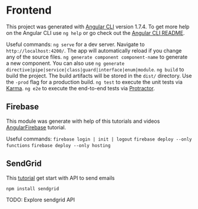 # Frontend
This project was generated with [Angular CLI](https://github.com/angular/angular-cli) version 1.7.4.
To get more help on the Angular CLI use `ng help` or go check out the [Angular CLI README](https://github.com/angular/angular-cli/blob/master/README.md).

Useful commands:
`ng serve` for a dev server. Navigate to `http://localhost:4200/`. The app will automatically reload if you change any of the source files.
`ng generate component component-name` to generate a new component. You can also use `ng generate directive|pipe|service|class|guard|interface|enum|module`.
`ng build` to build the project. The build artifacts will be stored in the `dist/` directory. Use the `-prod` flag for a production build.
`ng test` to execute the unit tests via [Karma](https://karma-runner.github.io).
`ng e2e` to execute the end-to-end tests via [Protractor](http://www.protractortest.org/).

## Firebase

This module was generate with help of this tutorials and videos 
[AngularFirebase](https://angularfirebase.com/lessons/angular4-transactional-email-with-cloud-functions-and-sendgrid/) tutorial.

Useful commands:
`firebase login | init | logout`
`firebase deploy --only functions`
`firebase deploy --only hosting`

## SendGrid

This [tutorial](https://sendgrid.com/docs/for-developers/sending-email/api-getting-started/) get start with API to send emails 

`npm install sendgrid`

TODO:
    Explore sendgrid API